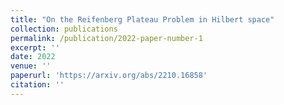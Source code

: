 ```yaml
---
title: "On the Reifenberg Plateau Problem in Hilbert space"
collection: publications
permalink: /publication/2022-paper-number-1
excerpt: ''
date: 2022
venue: ''
paperurl: 'https://arxiv.org/abs/2210.16858'
citation: ''
---
```

